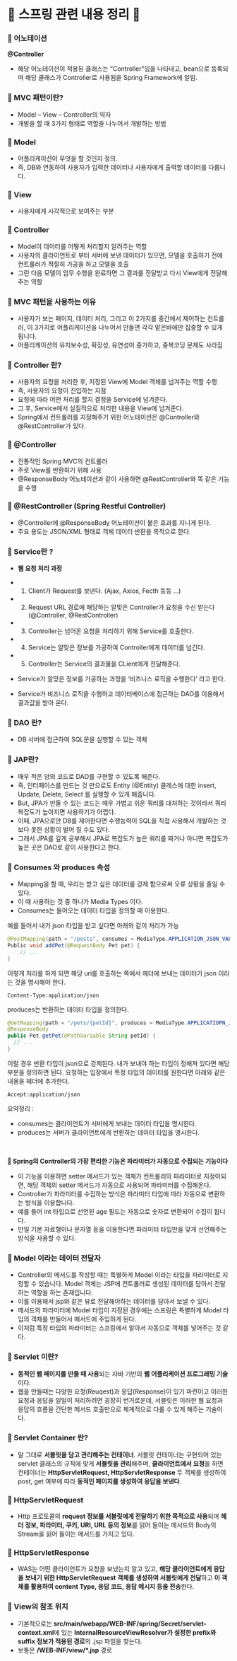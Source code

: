 # 📌 스프링 관련 내용 정리 📌

### 📜 어노테이션
**@Controller**
-	해당 어노테이션이 적용된 클래스는 “Controller”임을 나타내고, bean으로 등록되며 해당 클래스가 Controller로 사용됨을  Spring Framework에 알림.


### 📜 MVC 패턴이란?
-	Model – View – Controller의 약자
-	개발을 할 때 3가지 형태로 역할을 나누어서 개발하는 방법

### 📜 Model
-	어플리케이션이 무엇을 할 것인지 정의.
-	즉, DB와 연동하여 사용자가 입력한 데이터나 사용자에게 출력할 데이터를 다룹니다.

### 📜 View 
-	사용자에게 시각적으로 보여주는 부분

### 📜 Controller 
-	Model이 데이터를 어떻게 처리할지 알려주는 역할
-	사용자의 클라이언트로 부터 서버에 보낸 데이터가 있으면, 모델을 호출하기 전에 컨트롤러가 적절히 가공을 하고 모델을 호출
-	그런 다음 모델이 업무 수행을 완료하면 그 결과를 전달받고 다시 View에게 전달해주는 역할


### 📜 MVC 패턴을 사용하는 이유
-	사용자가 보는 페이지, 데이터 처리, 그리고 이 2가지를 중간에서 제어하는 컨트롤러, 이 3가지로 어플리케이션을 나누어서 만들면 각각 맡은바에만 집중할 수 있게 됩니다.
-	어플리케이션의 유지보수성, 확장성, 유연성이 증가하고, 중복코딩 문제도 사라짐

### 📜 Controller 란?
-	사용자의 요청을 처리한 후, 지정된 View에 Model 객체를 넘겨주는 역할 수행
-	즉, 사용자의 요청이 진입하는 지점
-	요청에 따라 어떤 처리를 할지 결정을 Service에 넘겨준다.
-	그 후, Service에서 실질적으로 처리한 내용을 View에 넘겨준다.
-	Spring에서 컨트롤러를 지정해주기 위한 어노테이션은 @Controller와 @RestController가 있다.

### 📜 @Controller
-	전통적인 Spring MVC의 컨트롤러
-	주로 View를 반환하기 위해 사용
-	@ResponseBody 어노테이션과 같이 사용하면 @RestController와 똑 같은 기능을 수행

### 📜 @RestController (Spring Restful Controller)
-	@Controller에 @ResponseBody 어노테이션이 붙은 효과를 지니게 된다.
-	주요 용도는 JSON/XML 형태로 객체 데이터 반환을 목적으로 한다.

### 📜 Service란 ?
-	**웹 요청 처리 과정**
-	1. Client가 Request를 보낸다. (Ajax, Axios, Fecth 등등 …)
-	2. Request URL 경로에 해당하는 알맞은 Controller가 요청을 수신 받는다 (@Controller, @RestController)
-	3. Controller는 넘어온 요청을 처리하기 위해 Service를 호출한다.
-	4. Service는 알맞은 정보를 가공하여 Controller에게 데이터를 넘긴다.
-	5. Controller는 Service의 결과물을 CLient에게 전달해준다.

-	Service가 알맞은 정보를 가공하는 과정을 ‘비즈니스 로직을 수행한다’ 라고 한다.
-	Service가 비즈니스 로직을 수행하고 데이터베이스에 접근하는 DAO를 이용해서 결과값을 받아 온다.

### 📜 DAO 란?
-	DB 서버에 접근하여 SQL문을 실행할 수 있는 객체

### 📜 JAP란?
-	매우 적은 양의 코드로 DAO를 구현할 수 있도록 해준다.
-	즉, 인터페이스를 만드는 것 만으로도 Entity (@Entity) 클레스에 대한 insert, Update, Delete, Select 를 실행할 수 있게 해줍니다.
-	But, JPA가 만들 수 있는 코드는 매우 가볍고 쉬운 쿼리를 대처하는 것이라서 쿼리 복잡도가 높아지면 사용하기가 어렵다.
-	이때, JPA으로만 DB를 제어한다면 수행능력이 SQL을 직접 사용해서 개발하는 것보다 못한 상황이 벌어 질 수도 있다.
-	그래서 JPA를 깊게 공부해서 JPA로 복잡도가 높은 쿼리를 짜거나 아니면 복잡도가 높은 곳은 DAO로 같이 사용한다고 한다.

### 📜 Consumes 와 produces 속성
-	Mapping을 할 때, 우리는 받고 싶은 데이터를 강제 함으로써 오류 상황을 줄일 수 있다.
-	이 때 사용하는 것 중 하나가 Media Types 이다.
-	Consumes는 들어오는 데이터 타입을 정의할 때 이용한다.
  
  예를 들어서 내가 json 타입을 받고 싶다면 아래와 같이 처리가 가능
  
  ```java  
  @PostMapping(path = "/pests", consumes = MediaType.APPLICATION_JSON_VALUE) 
  Public void addPet(@RequestBody Pet pet) {
      // ...
  }
  
  ```
  이렇게 처리를 하게 되면 해당 uri를 호출하는 쪽에서 헤더에 보내는 데이터가 json 이라는 것을 명시해야 한다.
  ```
  Content-Type:application/json
  ```
  
  
  produces는 반환하는 데이터 타입을 정의한다.
  ```java
  @GetMapping(path = "/pets/{petId}", produces = MediaType.APPLICATIOPN_JSON_VALUE)
  @ResponseBody 
  public Pet getPet(@PathVariable String petId) {
    // ...
  }
  ```
  
  이럴 경우 반환 타입이 json으로 강제된다.
  내가 보내야 하는 타입이 정해져 있다면 해당 부분을 정의하면 된다.
  요청하는 입장에서 특정 타입의 데이터를 원한다면 아래와 같은 내용을 헤더에 추가한다.
  
  ```
  Accept:application/json
  ```
  
  요약정리 : 
  - consumes는 클라이언트가 서버에게 보내는 데이터 타입을 명시한다.
  - produces는 서버가 클라이언트에게 반환하는 데이터 타입을 명시한다.
  
<br>  
  
**📜 Spring의 Controller의 가장 편리한 기능은 파라미터가 자동으로 수집되는 기능이다**
- 이 기능을 이용하면 setter 메서드가 있는 객체가 컨트롤러의 파라미터로 지정이되면, 해당 객체의 setter 메서드가 자동으로 사용되어 파라미터를 수집해온다.
- Controller가 파라미터를 수집하는 방식은 파라미터 타입에 따라 자동으로 변환하는 방식을 이용합니다.
- 예를 들어 int 타입으로 선언된 age 필드는 자동으로 숫자로 변환되어 수집이 됩니다.
- 만일 기본 자료형이나 문자열 등을 이용한다면 파라미터 타입만을 맞게 선언해주는 방식을 사용할 수 있다.


### 📜 Model 이라는 데이터 전달자
- Controller의 메서드를 작성할 때는 특별하게 Model 이라는 타입을 파라미터로 지정할 수 있습니다. Model 객체는 JSP에 컨트롤러로 생성된 데이터를 담아서 전달하는 역할을 하는 존재입니다.
- 이를 이용해서 jsp와 같은 뷰로 전달해야하는 데이터를 담아서 보낼 수 있다.
- 메서드의 파라미터에 Model 타입이 지정된 경우에는 스프링은 특별하게 Model 타입의 객체를 만들어서 메서드에 주입하게 된다.
- 이처럼 특정 타입의 파라미터는 스프링에서 알아서 자동으로 객체를 넣어주는 것 같다.


### 📜 Servlet 이란?
- **동적인 웹 페이지를 만들 때 사용**되는 자바 기반의 **웹 어플리케이션 프로그래밍 기술**이다.
- 웹을 만들때는 다양한 요청(Reuqest)과 응답(Response)이 있기 마련이고 이러한 요청과 응답을 일일이 처리하려면 굉장히 번거로운데, 서블릿은 이러한 웹 요청과 응답의 흐름을 간단한 메서드 호출만으로 체계적으로 다룰 수 있게 해주는 기술이다.


### 📜 Servlet Container 란?
- 말 그대로 **서블릿을 담고 관리해주는 컨테이너**. 서블릿 컨테이너는 구현되어 있는 servlet 클래스의 규칙에 맞게 **서블릿을 관리**해주며, **클라이언트에서 요청**을 하면 컨테이너는 **HttpServletRequest, HttpServletResponse** 두 객체를 생성하여 post, get 여부에 따라 **동적인 페이지를 생성하여 응답을 보낸다**.

### 📜 HttpServletRequest
- Http 프로토콜의 **request 정보를 서블릿에게 전달하기 위한 목적으로 사용**되며 **헤더 정보, 파라미터, 쿠키, URI, URL 등의 정보**를 읽어 들이는 메서드와 Body의 Stream을 읽어 들이는 메서드를 가지고 있다.

### 📜 HttpServletResponse
- WAS는 어떤 클라이언트가 요청을 보냈는지 알고 있고, **해당 클라이언트에게 응답을 보내기 위한 HttpServletRequest 객체를 생성하여 서블릿에게 전달**하고 **이 객체를 활용하여 content Type, 응답 코드, 응답 메시지 등을 전송**한다.


### 📜 View의 참조 위치
- 기본적으로는 **src/main/webapp/WEB-INF/spring/Secret/servlet-context.xml**에 있는 **InternalResourceViewResolver가 설정한 prefix와 suffix 정보가 적용된 경로**의 .jsp 파일을 찾는다.
- 보통은 **/WEB-INF/view/*.jsp** 경로


